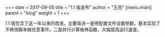 +++
date = 2017-09-05
title = "1.1 版发布"
author = "王亮"
[menu.main]
  parent = "blog"
  weight = 1
+++

1.1 版包含了这一年以来的改进。主要改进一是用配置文件设置参数，基本实现了不修改脚本做任意事件。二是并行计算格林函数，大幅提高运行速度。
